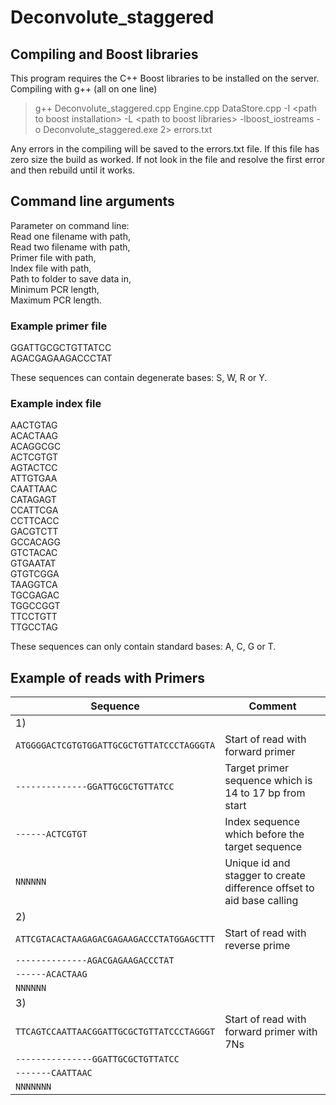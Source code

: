 # Deconvolute_staggered

## Compiling and Boost libraries
This program requires the C++ Boost libraries to be installed on the server.  
Compiling with g++ (all on one line)

> g++ Deconvolute_staggered.cpp Engine.cpp DataStore.cpp -I \<path to boost installation\> -L \<path to boost libraries\> -lboost_iostreams -o Deconvolute_staggered.exe 2> errors.txt

Any errors in the compiling will be saved to the errors.txt file. If this file has zero size the build as worked. If not look in the file and resolve the first error and then rebuild until it works.

## Command line arguments

Parameter on command line:  
Read one filename with path,  
Read two filename with path,  
Primer file with path,  
Index file with path,  
Path to folder to save data in,  
Minimum PCR length,  
Maximum PCR length.   

### Example primer file
GGATTGCGCTGTTATCC  
AGACGAGAAGACCCTAT  

These sequences can contain degenerate bases: S, W, R or Y.

### Example index file
AACTGTAG  
ACACTAAG  
ACAGGCGC  
ACTCGTGT  
AGTACTCC  
ATTGTGAA  
CAATTAAC  
CATAGAGT  
CCATTCGA  
CCTTCACC  
GACGTCTT   
GCCACAGG  
GTCTACAC  
GTGAATAT  
GTGTCGGA  
TAAGGTCA  
TGCGAGAC  
TGGCCGGT  
TTCCTGTT  
TTGCCTAG  

These sequences can only contain standard bases: A, C, G or T.

## Example of reads with Primers

|Sequence|Comment|
|-|-|
|1)||
|``ATGGGGACTCGTGTGGATTGCGCTGTTATCCCTAGGGTA``| Start of read with forward primer|
|``--------------GGATTGCGCTGTTATCC``|Target primer sequence which is 14 to 17 bp from start|
|``------ACTCGTGT``|Index sequence which before the target sequence|
|``NNNNNN``|Unique id and stagger to create difference offset to aid base calling|
|2)||
|``ATTCGTACACTAAGAGACGAGAAGACCCTATGGAGCTTT``|Start of read with reverse prime|
|``--------------AGACGAGAAGACCCTAT``||
|``------ACACTAAG``||
|``NNNNNN``||
|3)||
|``TTCAGTCCAATTAACGGATTGCGCTGTTATCCCTAGGGT``|Start of read with forward primer with 7Ns|
|``---------------GGATTGCGCTGTTATCC``||
|``-------CAATTAAC``||
|``NNNNNNN``||
